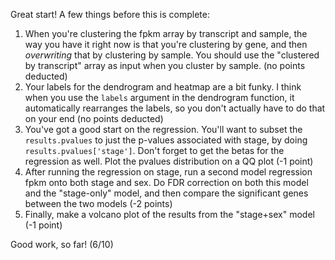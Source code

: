 Great start! A few things before this is complete:
1. When you're clustering the fpkm array by transcript and sample, the way you have it right now is that you're clustering by gene, and then *overwriting* that by clustering by sample. You should use the "clustered by transcript" array as input when you cluster by sample. (no points deducted)
2. Your labels for the dendrogram and heatmap are a bit funky. I think when you use the `labels` argument in the dendrogram function, it automatically rearranges the labels, so you don't actually have to do that on your end (no points deducted)
3. You've got a good start on the regression. You'll want to subset the `results.pvalues` to just the p-values associated with stage, by doing `results.pvalues['stage']`. Don't forget to get the betas for the regression as well. Plot the pvalues distribution on a QQ plot (-1 point)
4. After running the regression on stage, run a second model regression fpkm onto both stage and sex. Do FDR correction on both this model and the "stage-only" model, and then compare the significant genes between the two models (-2 points)
5. Finally, make a volcano plot of the results from the "stage+sex" model (-1 point)

Good work, so far!
(6/10)
